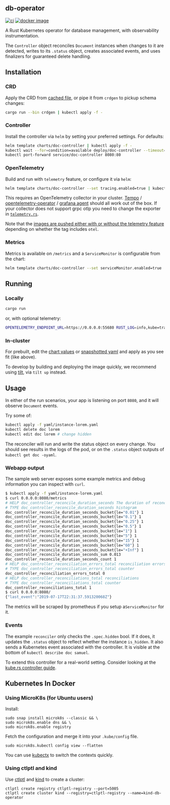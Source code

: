 ## db-operator

[![ci](https://github.com/kube-rs/controller-rs/actions/workflows/ci.yml/badge.svg)](https://github.com/kube-rs/controller-rs/actions/workflows/ci.yml)
[![docker image](https://img.shields.io/docker/pulls/sunsided/db-controller.svg)](
https://hub.docker.com/r/sunsided/db-controller/tags/)

A Rust Kubernetes operator for database management, with observability instrumentation.

The `Controller` object reconciles `Document` instances when changes to it are detected, writes to its `.status` object,
creates associated events, and uses finalizers for guaranteed delete handling.

## Installation

### CRD

Apply the CRD from [cached file](yaml/crd.yaml), or pipe it from `crdgen` to pickup schema changes:

```sh
cargo run --bin crdgen | kubectl apply -f -
```

### Controller

Install the controller via `helm` by setting your preferred settings. For defaults:

```sh
helm template charts/doc-controller | kubectl apply -f -
kubectl wait --for=condition=available deploy/doc-controller --timeout=30s
kubectl port-forward service/doc-controller 8080:80
```

### OpenTelemetry

Build and run with `telemetry` feature, or configure it via `helm`:

```sh
helm template charts/doc-controller --set tracing.enabled=true | kubectl apply -f -
```

This requires an OpenTelemetry collector in your
cluster. [Tempo](https://github.com/grafana/helm-charts/tree/main/charts/tempo) / [opentelemetry-operator](https://github.com/open-telemetry/opentelemetry-helm-charts/tree/main/charts/opentelemetry-operator) / [grafana agent](https://github.com/grafana/helm-charts/tree/main/charts/agent-operator)
should all work out of the box. If your collector does not support grpc otlp you need to change the exporter in [
`telemetry.rs`](./src/telemetry.rs).

Note that
the [images are pushed either with or without the telemetry feature](https://hub.docker.com/r/sunsided/db-controller/tags/)
depending on whether the tag includes `otel`.

### Metrics

Metrics is available on `/metrics` and a `ServiceMonitor` is configurable from the chart:

```sh
helm template charts/doc-controller --set serviceMonitor.enabled=true | kubectl apply -f -
```

## Running

### Locally

```sh
cargo run
```

or, with optional telemetry:

```sh
OPENTELEMETRY_ENDPOINT_URL=https://0.0.0.0:55680 RUST_LOG=info,kube=trace,controller=debug cargo run --features=telemetry
```

### In-cluster

For prebuilt, edit the [chart values](./charts/doc-controller/values.yaml) or [snapshotted yaml](./yaml/deployment.yaml)
and apply as you see fit (like above).

To develop by building and deploying the image quickly, we recommend using [tilt](https://tilt.dev/), via `tilt up`
instead.

## Usage

In either of the run scenarios, your app is listening on port `8080`, and it will observe `Document` events.

Try some of:

```sh
kubectl apply -f yaml/instance-lorem.yaml
kubectl delete doc lorem
kubectl edit doc lorem # change hidden
```

The reconciler will run and write the status object on every change. You should see results in the logs of the pod, or
on the `.status` object outputs of `kubectl get doc -oyaml`.

### Webapp output

The sample web server exposes some example metrics and debug information you can inspect with `curl`.

```sh
$ kubectl apply -f yaml/instance-lorem.yaml
$ curl 0.0.0.0:8080/metrics
# HELP doc_controller_reconcile_duration_seconds The duration of reconcile to complete in seconds
# TYPE doc_controller_reconcile_duration_seconds histogram
doc_controller_reconcile_duration_seconds_bucket{le="0.01"} 1
doc_controller_reconcile_duration_seconds_bucket{le="0.1"} 1
doc_controller_reconcile_duration_seconds_bucket{le="0.25"} 1
doc_controller_reconcile_duration_seconds_bucket{le="0.5"} 1
doc_controller_reconcile_duration_seconds_bucket{le="1"} 1
doc_controller_reconcile_duration_seconds_bucket{le="5"} 1
doc_controller_reconcile_duration_seconds_bucket{le="15"} 1
doc_controller_reconcile_duration_seconds_bucket{le="60"} 1
doc_controller_reconcile_duration_seconds_bucket{le="+Inf"} 1
doc_controller_reconcile_duration_seconds_sum 0.013
doc_controller_reconcile_duration_seconds_count 1
# HELP doc_controller_reconciliation_errors_total reconciliation errors
# TYPE doc_controller_reconciliation_errors_total counter
doc_controller_reconciliation_errors_total 0
# HELP doc_controller_reconciliations_total reconciliations
# TYPE doc_controller_reconciliations_total counter
doc_controller_reconciliations_total 1
$ curl 0.0.0.0:8080/
{"last_event":"2019-07-17T22:31:37.591320068Z"}
```

The metrics will be scraped by prometheus if you setup a`ServiceMonitor` for it.

### Events

The example `reconciler` only checks the `.spec.hidden` bool. If it does, it updates the `.status` object to reflect
whether the instance `is_hidden`. It also sends a Kubernetes event associated with the controller. It is visible
at the bottom of `kubectl describe doc samuel`.

To extend this controller for a real-world setting. Consider looking at
the [kube.rs controller guide](https://kube.rs/controllers/intro/).

## Kubernetes In Docker

### Using MicroK8s (for Ubuntu users)

Install:

```shell
sudo snap install microk8s --classic && \
sudo microk8s.enable dns && \
sudo microk8s.enable registry
```

Fetch the configuration and merge it into your `.kube/config` file.

```shell
sudo microk8s.kubectl config view --flatten
```

You can use [kubectx](https://github.com/ahmetb/kubectx) to switch the contexts quickly.

### Using ctlptl and kind

Use [ctlptl](https://github.com/tilt-dev/ctlptl) and [kind](https://kind.sigs.k8s.io/) to create a cluster:

```shell
ctlptl create registry ctlptl-registry --port=5005
ctlptl create cluster kind --registry=ctlptl-registry --name=kind-db-operator
```
